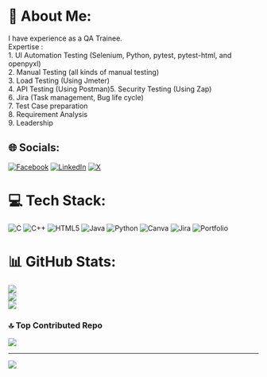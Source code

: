 # 💫 About Me:
I have experience as a QA Trainee.<br>Expertise :<br>1. UI Automation Testing (Selenium, Python, pytest, pytest-html, and openpyxl)<br>2. Manual Testing (all kinds of manual testing)<br>3. Load Testing (Using Jmeter)<br>4. API Testing (Using Postman)<be>5. Security Testing (Using Zap)<br>6. Jira (Task management, Bug life cycle)<br>7. Test Case preparation<br>8. Requirement Analysis<br>9. Leadership<br>


## 🌐 Socials:
[![Facebook](https://img.shields.io/badge/Facebook-%231877F2.svg?logo=Facebook&logoColor=white)](https://facebook.com/https://www.facebook.com/shariar1984) [![LinkedIn](https://img.shields.io/badge/LinkedIn-%230077B5.svg?logo=linkedin&logoColor=white)](https://linkedin.com/in/https://www.linkedin.com/in/abir-mahmud-shahariar-77a0152a8/) [![X](https://img.shields.io/badge/X-black.svg?logo=X&logoColor=white)](https://x.com/https://twitter.com/Abir_Mahmud_18) 

# 💻 Tech Stack:
![C](https://img.shields.io/badge/c-%2300599C.svg?style=for-the-badge&logo=c&logoColor=white) ![C++](https://img.shields.io/badge/c++-%2300599C.svg?style=for-the-badge&logo=c%2B%2B&logoColor=white) ![HTML5](https://img.shields.io/badge/html5-%23E34F26.svg?style=for-the-badge&logo=html5&logoColor=white) ![Java](https://img.shields.io/badge/java-%23ED8B00.svg?style=for-the-badge&logo=openjdk&logoColor=white) ![Python](https://img.shields.io/badge/python-3670A0?style=for-the-badge&logo=python&logoColor=ffdd54) ![Canva](https://img.shields.io/badge/Canva-%2300C4CC.svg?style=for-the-badge&logo=Canva&logoColor=white) ![Jira](https://img.shields.io/badge/jira-%230A0FFF.svg?style=for-the-badge&logo=jira&logoColor=white) ![Portfolio](https://img.shields.io/badge/Portfolio-%23000000.svg?style=for-the-badge&logo=firefox&logoColor=#FF7139)
# 📊 GitHub Stats:
![](https://github-readme-stats.vercel.app/api?username=Abir4testing&theme=nightowl&hide_border=false&include_all_commits=true&count_private=true)<br/>
![](https://github-readme-streak-stats.herokuapp.com/?user=Abir4testing&theme=nightowl&hide_border=false)<br/>
![](https://github-readme-stats.vercel.app/api/top-langs/?username=Abir4testing&theme=nightowl&hide_border=false&include_all_commits=true&count_private=true&layout=compact)

### 🔝 Top Contributed Repo
![](https://github-contributor-stats.vercel.app/api?username=Abir4testing&limit=5&theme=dark&combine_all_yearly_contributions=true)

---
[![](https://visitcount.itsvg.in/api?id=Abir4testing&icon=0&color=0)](https://visitcount.itsvg.in)

<!-- Proudly created with GPRM ( https://gprm.itsvg.in ) -->
